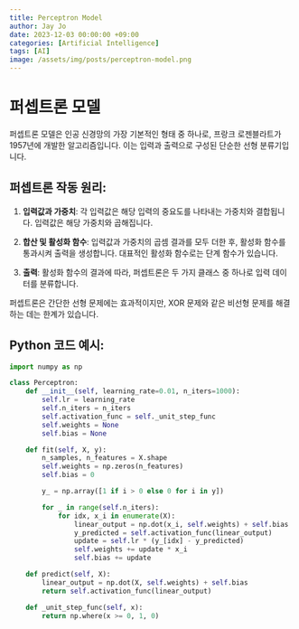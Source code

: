 ```yaml
---
title: Perceptron Model
author: Jay Jo
date: 2023-12-03 00:00:00 +09:00
categories: [Artificial Intelligence]
tags: [AI]
image: /assets/img/posts/perceptron-model.png
---
```


# 퍼셉트론 모델

퍼셉트론 모델은 인공 신경망의 가장 기본적인 형태 중 하나로, 프랑크 로젠블라트가 1957년에 개발한 알고리즘입니다. 이는 입력과 출력으로 구성된 단순한 선형 분류기입니다.

## 퍼셉트론 작동 원리:

1. **입력값과 가중치**: 각 입력값은 해당 입력의 중요도를 나타내는 가중치와 결합됩니다. 입력값은 해당 가중치와 곱해집니다.

2. **합산 및 활성화 함수**: 입력값과 가중치의 곱셈 결과를 모두 더한 후, 활성화 함수를 통과시켜 출력을 생성합니다. 대표적인 활성화 함수로는 단계 함수가 있습니다.

3. **출력**: 활성화 함수의 결과에 따라, 퍼셉트론은 두 가지 클래스 중 하나로 입력 데이터를 분류합니다.

퍼셉트론은 간단한 선형 문제에는 효과적이지만, XOR 문제와 같은 비선형 문제를 해결하는 데는 한계가 있습니다.

## Python 코드 예시:

```python
import numpy as np

class Perceptron:
    def __init__(self, learning_rate=0.01, n_iters=1000):
        self.lr = learning_rate
        self.n_iters = n_iters
        self.activation_func = self._unit_step_func
        self.weights = None
        self.bias = None

    def fit(self, X, y):
        n_samples, n_features = X.shape
        self.weights = np.zeros(n_features)
        self.bias = 0

        y_ = np.array([1 if i > 0 else 0 for i in y])

        for _ in range(self.n_iters):
            for idx, x_i in enumerate(X):
                linear_output = np.dot(x_i, self.weights) + self.bias
                y_predicted = self.activation_func(linear_output)
                update = self.lr * (y_[idx] - y_predicted)
                self.weights += update * x_i
                self.bias += update

    def predict(self, X):
        linear_output = np.dot(X, self.weights) + self.bias
        return self.activation_func(linear_output)

    def _unit_step_func(self, x):
        return np.where(x >= 0, 1, 0)
```
